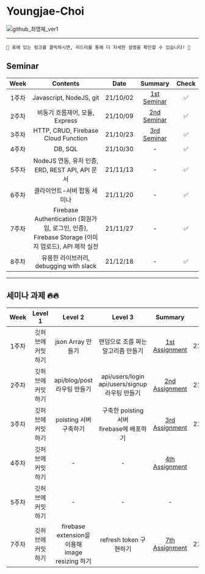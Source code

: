 # Youngjae-Choi

![github_최영재_ver1](https://user-images.githubusercontent.com/29723695/135609771-6f953c9c-77a9-41b8-a6c3-0428b8ee3dc5.png)

---

```
🚨 표에 있는 링크를 클릭하시면, 리드미를 통해 더 자세한 설명을 확인할 수 있습니다! 🚨
```

## Seminar

| Week  |            Contents            |   Date   |                    Summary                    | Check |
| :---: | :----------------------------: | :------: | :-------------------------------------------: | :---: |
| 1주차 |    Javascript, NodeJS, git     | 21/10/02 | [1st Seminar](/Seminar/1st_Seminar/README.md) |  ✅   |
| 2주차 | 비동기 흐름제어, 모듈, Express | 21/10/09 | [2nd Seminar](/Seminar/2nd_Seminar/README.md) |  ✅   |
| 3주차 | HTTP, CRUD, Firebase Cloud Function | 21/10/23 | [3rd Seminar](/Seminar/3rd_Seminar/README.md) | ✅ |
| 4주차 |                           DB, SQL                            | 21/10/30 | - | ✅ |
| 5주차 | NodeJS 연동, 유저 인증, ERD, REST API, API 문서 | 21/11/13 | - | ✅ |
| 6주차 |  클라이언트-서버 합동 세미나   | 21/11/20 | - | ✅ |
| 7주차 | Firebase Authentication (회원가입, 로그인, 인증),  <br />Firebase Storage (이미지 업로드), API 제작 실전 | 21/11/27 | - | ✅ |
| 8주차 |  유용한 라이브러리, debugging with slack  | 21/12/18 | - | ✅ |

---

## 세미나 과제 🔥🔥

| Week  |      Level 1      |              Level 2              |                         Level 3                          |                        Summary                         |   Date   | Check |
| :---: | :---------------: | :-------------------------------: | :------------------------------------------------------: | :----------------------------------------------------: | :------: | :---: |
| 1주차 | 깃허브에 커밋하기 |         json Array 만들기         |            랜덤으로 조를 짜는 알고리즘 만들기            | [1st Assignment](/Assignment/1st_Assignment/README.md) | 21/10/07 |  ✅   |
| 2주차 | 깃허브에 커밋하기 | api/blog/post <br />라우팅 만들기 | api/users/login<br />api/users/signup<br />라우팅 만들기 | [2nd Assignment](/Assignment/2nd_Assignment/README.md) | 21/10/14 |  ✅   |
| 3주차 |         깃허브에 커밋하기         |                 poisting 서버 구축하기                 | 구축한 poisting 서버<br />firebase에 배포하기 | [3rd Assignment](/Assignment/3rd_Assignment/README.md) | 21/11/19 | ✅ |
| 4주차 |         깃허브에 커밋하기         |                 -                 | - | [4th Assignment](/Assignment/4th_Assignment) |    -     | ✅ |
| 5주차 |         깃허브에 커밋하기         |                 -                 |                            -                            |                           -                            |    -     | ✅ |
| 7주차 |         깃허브에 커밋하기         |                 firebase extension을 이용해  <br />image resizing 하기                 |                            refresh token 구현하기                            | [7th Assignment](/Assignment/7th_Assignment/README.md) |    21/12/24    | ✅ |
